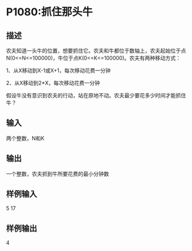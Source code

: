 # P1080:抓住那头牛

## 描述

农夫知道一头牛的位置，想要抓住它。农夫和牛都位于数轴上，农夫起始位于点N(0<=N<=100000)，牛位于点K(0<=K<=100000)。农夫有两种移动方式：

1、从X移动到X-1或X+1，每次移动花费一分钟

2、从X移动到2*X，每次移动花费一分钟

假设牛没有意识到农夫的行动，站在原地不动。农夫最少要花多少时间才能抓住牛？
## 输入

两个整数，N和K

## 输出

一个整数，农夫抓到牛所要花费的最小分钟数

## 样例输入

5 17

## 样例输出

4